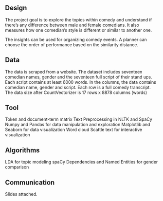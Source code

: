 ## Design
The project goal is to explore the topics within comedy and understand if there’s any difference between male and female comedians. It also measures how one comedian’s style is different or similar to another one. 

The insights can be used for organizing comedy events. A planner can choose the order of performance based on the similarity distance. 


## Data 
The data is scraped from a website. The dataset includes seventeen comedian names, gender and the seventeen full script of their stand ups. Each script contains at least 6000 words. In the columns, the data contains comedian name, gender and script. Each row is a full comedy transcript. The data size after CountVectorizer is 17 rows x 8878 columns (words)

## Tool
Token and document-term matrix
Text Preprocessing in NLTK and SpaCy
Numpy and Pandas for data manipulation and exploration
Matplotlib and Seaborn for data visualization 
Word cloud
Scattle text for interactive visualization

## Algorithms
LDA for topic modeling
spaCy Dependencies and Named Entities for gender comparison

## Communication
Slides attached.


 
